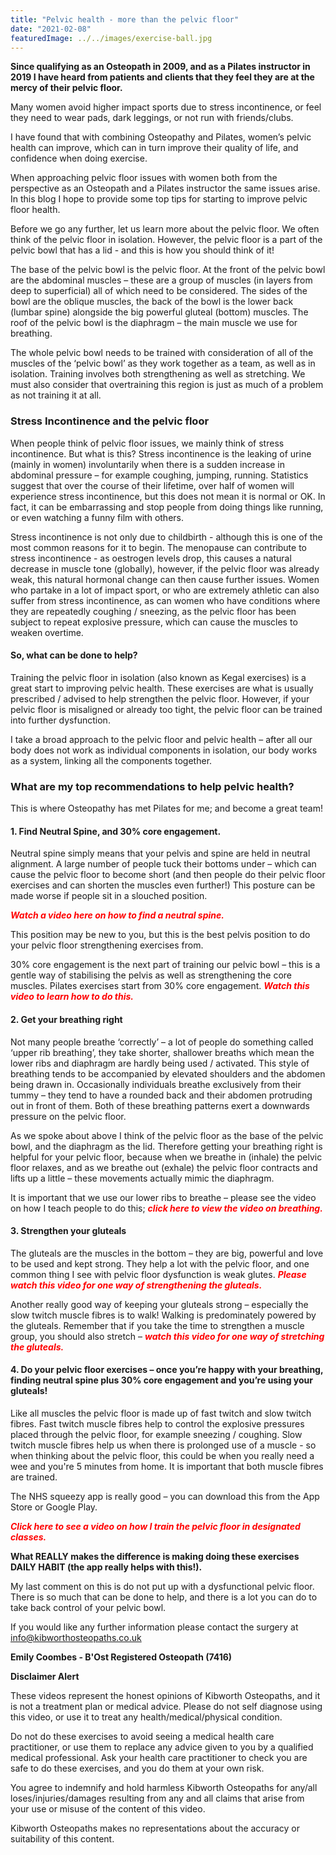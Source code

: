 ```yaml
---
title: "Pelvic health - more than the pelvic floor"
date: "2021-02-08"
featuredImage: ../../images/exercise-ball.jpg
---
```


<strong>Since qualifying as an Osteopath in 2009, and as a Pilates instructor in 2019 I have heard from patients and clients that they feel they are at the mercy of their pelvic floor.</strong>

Many women avoid higher impact sports due to stress incontinence, or feel they need to wear pads, dark leggings, or not run with friends/clubs.

I have found that with combining Osteopathy and Pilates, women’s pelvic health can improve, which can in turn improve their quality of life, and confidence when doing exercise.

When approaching pelvic floor issues with women both from the perspective as an Osteopath and a Pilates instructor the same issues arise. In this blog I hope to provide some top tips for starting to improve pelvic floor health.

Before we go any further, let us learn more about the pelvic floor. We often think of the pelvic floor in isolation. However, the pelvic floor is a part of the pelvic bowl that has a lid - and this is how you should think of it!

The base of the pelvic bowl is the pelvic floor. At the front of the pelvic bowl are the abdominal muscles – these are a group of muscles (in layers from deep to superficial) all of which need to be considered. The sides of the bowl are the oblique muscles, the back of the bowl is the lower back (lumbar spine) alongside the big powerful gluteal (bottom) muscles. The roof of the pelvic bowl is the diaphragm – the main muscle we use for breathing.

The whole pelvic bowl needs to be trained with consideration of all of the muscles of the ‘pelvic bowl’ as they work together as a team, as well as in isolation. Training involves both strengthening as well as stretching. We must also consider that overtraining this region is just as much of a problem as not training it at all.

<h3>Stress Incontinence and the pelvic floor</h3>

When people think of pelvic floor issues, we mainly think of stress incontinence. But what is this? Stress incontinence is the leaking of urine (mainly in women) involuntarily when there is a sudden increase in abdominal pressure – for example coughing, jumping, running. Statistics suggest that over the course of their lifetime, over half of women will experience stress incontinence, but this does not mean it is normal or OK. In fact, it can be embarrassing and stop people from doing things like running, or even watching a funny film with others.

Stress incontinence is not only due to childbirth - although this is one of the most common reasons for it to begin. The menopause can contribute to stress incontinence - as oestrogen levels drop, this causes a natural decrease in muscle tone (globally), however, if the pelvic floor was already weak, this natural hormonal change can then cause further issues. Women who partake in a lot of impact sport, or who are extremely athletic can also suffer from stress incontinence, as can women who have conditions where they are repeatedly coughing / sneezing, as the pelvic floor has been subject to repeat explosive pressure, which can cause the muscles to weaken overtime.

<h4>So, what can be done to help?</h4>

Training the pelvic floor in isolation (also known as Kegal exercises) is a great start to improving pelvic health. These exercises are what is usually prescribed / advised to help strengthen the pelvic floor. However, if your pelvic floor is misaligned or already too tight, the pelvic floor can be trained into further dysfunction.

I take a broad approach to the pelvic floor and pelvic health – after all our body does not work as individual components in isolation, our body works as a system, linking all the components together.

<h3>What are my top recommendations to help pelvic health?</h3>

This is where Osteopathy has met Pilates for me; and become a great team!

<h4>1. Find Neutral Spine, and 30% core engagement.</h4>

Neutral spine simply means that your pelvis and spine are held in neutral alignment. A large number of people tuck their bottoms under – which can cause the pelvic floor to become short (and then people do their pelvic floor exercises and can shorten the muscles even further!) This posture can be made worse if people sit in a slouched position.

<strong><em style="color: red;">Watch a video here on how to find a neutral spine.</em></strong>

This position may be new to you, but this is the best pelvis position to do your pelvic floor strengthening exercises from.

30% core engagement is the next part of training our pelvic bowl – this is a gentle way of stabilising the pelvis as well as strengthening the core muscles. Pilates exercises start from 30% core engagement. <strong><em style="color: red;">Watch this video to learn how to do this.</em></strong>

<h4>2. Get your breathing right</h4>

Not many people breathe ‘correctly’ – a lot of people do something called ‘upper rib breathing’, they take shorter, shallower breaths which mean the lower ribs and diaphragm are hardly being used / activated. This style of breathing tends to be accompanied by elevated shoulders and the abdomen being drawn in. Occasionally individuals breathe exclusively from their tummy – they tend to have a rounded back and their abdomen protruding out in front of them. Both of these breathing patterns exert a downwards pressure on the pelvic floor.

As we spoke about above I think of the pelvic floor as the base of the pelvic bowl, and the diaphragm as the lid. Therefore getting your breathing right is helpful for your pelvic floor, because when we breathe in (inhale) the pelvic floor relaxes, and as we breathe out (exhale) the pelvic floor contracts and lifts up a little – these movements actually mimic the diaphragm. 

It is important that we use our lower ribs to breathe – please see the video on how I teach people to do this; <strong><em style="color: red;">click here to view the video on breathing.</em></strong>

<h4>3. Strengthen your gluteals</h4>

The gluteals are the muscles in the bottom – they are big, powerful and love to be used and kept strong. They help a lot with the pelvic floor, and one common thing I see with pelvic floor dysfunction is weak glutes. <strong><em style="color: red;">Please watch this video for one way of strengthening the gluteals.</em></strong>

Another really good way of keeping your gluteals strong – especially the slow twitch muscle fibres is to walk! Walking is predominately powered by the gluteals. Remember that if you take the time to strengthen a muscle group, you should also stretch – <strong><em style="color: red;">watch this video for one way of stretching the gluteals.</em></strong>

<h4>4. Do your pelvic floor exercises – once you’re happy with your breathing, finding neutral spine plus 30% core engagement and you’re using your gluteals!</h4>

Like all muscles the pelvic floor is made up of fast twitch and slow twitch fibres. Fast twitch muscle fibres help to control the explosive pressures placed through the pelvic floor, for example sneezing / coughing. Slow twitch muscle fibres help us when there is prolonged use of a muscle - so when thinking about the pelvic floor, this could be when you really need a wee and you're 5 minutes from home. It is important that both muscle fibres are trained.

The NHS squeezy app is really good – you can download this from the App Store or Google Play.

<strong><em style="color: red;">Click here to see a video on how I train the pelvic floor in designated classes.</em></strong>

<strong>What REALLY makes the difference is making doing these exercises DAILY HABIT (the app really helps with this!).</strong>

My last comment on this is do not put up with a dysfunctional pelvic floor. There is so much that can be done to help, and there is a lot you can do to take back control of your pelvic bowl.

If you would like any further information please contact the surgery at <a href="mailto:info@kibworthosteopaths.co.uk">info@kibworthosteopaths.co.uk</a>

<strong>Emily Coombes - B'Ost Registered Osteopath (7416)</strong>

<div class="disclaimer">
<strong>Disclaimer Alert</strong>

These videos represent the honest opinions of Kibworth Osteopaths, and it is not a treatment plan or medical advice. Please do not self diagnose using this video, or use it to treat any health/medical/physical condition. 

Do not do these exercises to avoid seeing a medical health care practitioner, or use them to replace any advice given to you by a qualified medical professional. Ask your health care practitioner to check you are safe to do these exercises, and you do them at your own risk. 

You agree to indemnify and hold harmless Kibworth Osteopaths for any/all loses/injuries/damages resulting from any and all claims that arise from your use or misuse of the content of this video.

Kibworth Osteopaths makes no representations about the accuracy or suitability of this content.
</div>